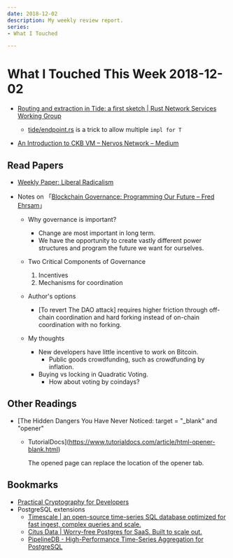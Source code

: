 ```yaml
---
date: 2018-12-02
description: My weekly review report.
series:
- What I Touched

---
```


# What I Touched This Week 2018-12-02


* [Routing and extraction in Tide: a first sketch | Rust Network Services
  Working
  Group](https://rust-lang-nursery.github.io/wg-net/2018/10/16/tide-routing.html)
    * [tide/endpoint.rs](https://github.com/rust-net-web/tide/blob/853f6204c5ce6b103dddc46d332b3e4426baef5a/src/endpoint.rs)
      is a trick to allow multiple `impl for T`

* [An Introduction to CKB VM – Nervos Network
  – Medium](https://medium.com/nervosnetwork/an-introduction-to-ckb-vm-9d95678a7757)

## Read Papers

- [Weekly Paper: Liberal Radicalism](https://blog.iany.me/2018/12/weekly-paper-liberal-radicalism/)
- Notes on 「[Blockchain Governance: Programming Our Future – Fred
  Ehrsam](https://medium.com/@FEhrsam/blockchain-governance-programming-our-future-c3bfe30f2d74)」

    - Why governance is important?
        - Change are most important in long term.
        - We have the opportunity to create vastly different power structures and program the future we want for ourselves.
    - Two Critical Components of Governance
        1. Incentives
        2. Mechanisms for coordination

    - Author's options

        - [To revert The DAO attack] requires higher friction through  off-chain coordination and hard forking instead of on-chain coordination with no forking.

    - My thoughts

        - New developers have little incentive to work on Bitcoin.
            - Public goods crowdfunding, such as crowdfunding by inflation.
        - Buying vs locking in Quadratic Voting.
            - How about voting by coindays?

## Other Readings

* [The Hidden Dangers You Have Never Noticed: target = "\_blank" and "opener"
  - TutorialDocs](https://www.tutorialdocs.com/article/html-opener-blank.html)

    The opened page can replace the location of the opener tab.

## Bookmarks

* [Practical Cryptography for Developers](https://cryptobook.nakov.com/)
* PostgreSQL extensions
    * [Timescale | an open-source time-series SQL database optimized for fast ingest, complex queries and scale.](https://www.timescale.com/)
    * [Citus Data | Worry-free Postgres for SaaS. Built to scale out.](https://www.citusdata.com/)
    * [PipelineDB - High-Performance Time-Series Aggregation for PostgreSQL](https://www.pipelinedb.com/)

